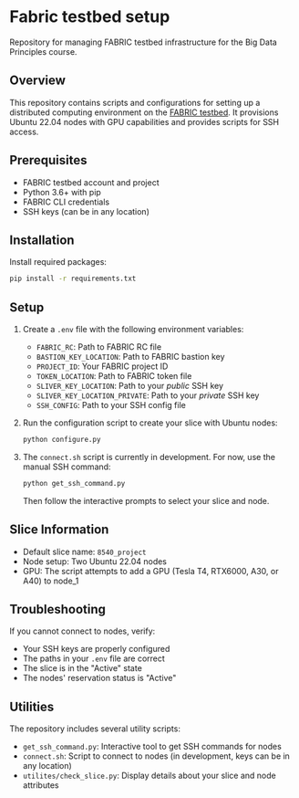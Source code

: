 # Fabric testbed setup

Repository for managing FABRIC testbed infrastructure for the Big Data Principles course.

## Overview

This repository contains scripts and configurations for setting up a distributed computing environment on the [FABRIC testbed](https://fabric-testbed.net/). It provisions Ubuntu 22.04 nodes with GPU capabilities and provides scripts for SSH access.

## Prerequisites

- FABRIC testbed account and project
- Python 3.6+ with pip
- FABRIC CLI credentials
- SSH keys (can be in any location)

## Installation

Install required packages:
```bash
pip install -r requirements.txt
```

## Setup

1. Create a `.env` file with the following environment variables:
   - `FABRIC_RC`: Path to FABRIC RC file
   - `BASTION_KEY_LOCATION`: Path to FABRIC bastion key
   - `PROJECT_ID`: Your FABRIC project ID
   - `TOKEN_LOCATION`: Path to FABRIC token file
   - `SLIVER_KEY_LOCATION`: Path to your *public* SSH key
   - `SLIVER_KEY_LOCATION_PRIVATE`: Path to your *private* SSH key
   - `SSH_CONFIG`: Path to your SSH config file

2. Run the configuration script to create your slice with Ubuntu nodes:
   ```bash
   python configure.py
   ```

3. The `connect.sh` script is currently in development. For now, use the manual SSH command:
   ```bash
   python get_ssh_command.py
   ```
   Then follow the interactive prompts to select your slice and node.

## Slice Information

- Default slice name: `8540_project`
- Node setup: Two Ubuntu 22.04 nodes
- GPU: The script attempts to add a GPU (Tesla T4, RTX6000, A30, or A40) to node_1

## Troubleshooting

If you cannot connect to nodes, verify:
- Your SSH keys are properly configured
- The paths in your `.env` file are correct
- The slice is in the "Active" state
- The nodes' reservation status is "Active"

## Utilities

The repository includes several utility scripts:

- `get_ssh_command.py`: Interactive tool to get SSH commands for nodes
- `connect.sh`: Script to connect to nodes (in development, keys can be in any location)
- `utilites/check_slice.py`: Display details about your slice and node attributes
